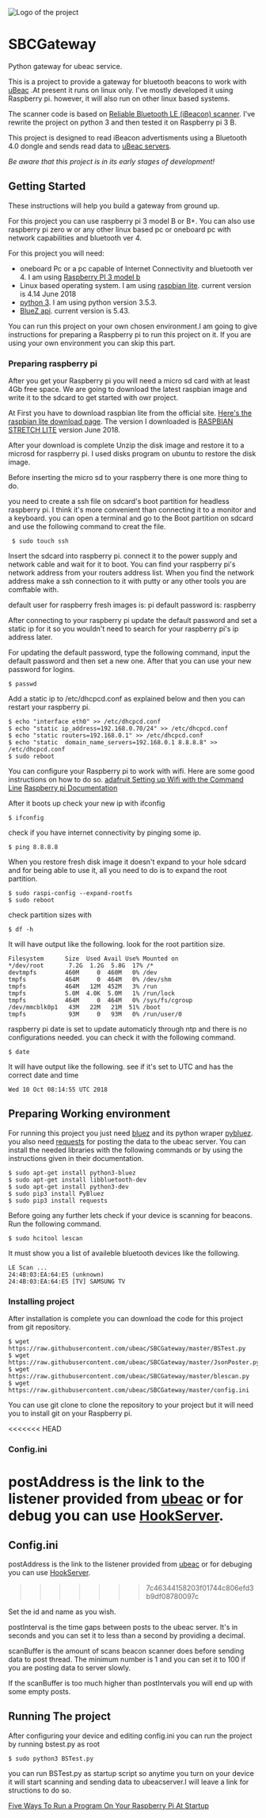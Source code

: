 ![Logo of the project](http://ui.ubeac.io/static/img/logo.svg)

# SBCGateway
Python gateway for ubeac service.

This is a project to provide a gateway for bluetooth beacons to work with [uBeac](http://ui.ubeac.io) .At present it runs on linux only. I've mostly developed it using Raspberry pi. however, it will also run on other linux based systems.

The scanner code is based on [Reliable Bluetooth LE (iBeacon) scanner](https://github.com/ashokgelal/iBeacon-Scanner). I've rewrite the project on python 3 and then tested it on Raspberry pi 3 B.

This project is designed to read iBeacon advertisments using a Bluetooth 4.0 dongle and sends read data to [uBeac servers](http://ui.ubeac.io).

*Be aware that this project is in its early stages of development!*
## Getting Started
These instructions will help you build a gateway from ground up.

For this project you can use raspberry pi 3 model B or B+. You can also use raspberry pi zero w or any other linux based pc or oneboard pc with network capabilities and bluetooth ver 4.

For this project you will need:
* oneboard Pc or a pc capable of Internet Connectivity and bluetooth ver 4. I am using [Raspberry PI 3 model b](https://www.raspberrypi.org/products/)
* Linux based operating system. I am using [raspbian lite](https://www.raspberrypi.org/downloads/raspbian/). current version is 4.14 June 2018
* [python 3](https://www.python.org/). I am using python version 3.5.3.
* [BlueZ api](http://www.bluez.org/). current version is 5.43.

You can run this project on your own chosen environment.I am going to give instructions for preparing a Raspberry pi to run this project on it. If you are using your own environment you can skip this part.

### Preparing raspberry pi
After you get your Raspberry pi you will need a micro sd card with at least 4Gb free space.
We are going to download the latest raspbian image and write it to the sdcard to get started with owr project.

At First you have to download raspbian lite from the official site.
[Here's the raspbian lite download page](https://www.raspberrypi.org/downloads/raspbian/).
The version I downloaded is [RASPBIAN STRETCH LITE](https://downloads.raspberrypi.org/raspbian_lite_latest) version June 2018.

After your download is complete Unzip the disk image and restore it to a microsd for raspberry pi.
I used disks program on ubuntu to restore the disk image.

Before inserting the micro sd to your raspberry there is one more thing to do.

you need to create a ssh file on sdcard's boot partition for headless raspberry pi.
I think it's more convenient than connecting it to a monitor and a keyboard.
you can open a terminal and go to the Boot partition on sdcard and use the following command  to creat the file.
```
 $ sudo touch ssh
```

Insert the sdcard into raspberry pi. connect it to the power supply and network cable and wait for it to boot.
You can find your raspberry pi's network address from your routers address list. When you find the network address make a ssh connection to it with putty or any other tools you are comftable with.

default user for raspberry fresh images is: pi
default password is: raspberry

After connecting to your raspberry pi update the default password and set a static ip for it so you wouldn't need to search for your raspberry pi's ip address later.

For updating the default password, type the following command, input the default password and then set a new one. After that you can use your new password for logins.
```
$ passwd 
```
Add a static ip to /etc/dhcpcd.conf as explained below and then you can restart your raspberry pi.
```
$ echo "interface eth0" >> /etc/dhcpcd.conf 
$ echo "static ip_address=192.168.0.70/24" >> /etc/dhcpcd.conf 
$ echo "static routers=192.168.0.1" >> /etc/dhcpcd.conf
$ echo "static  domain_name_servers=192.168.0.1 8.8.8.8" >> /etc/dhcpcd.conf
$ sudo reboot
```
You can configure your Raspberry pi to work with wifi.
Here are some good instructions on how to do so.
[adafruit Setting up Wifi with the Command Line](https://learn.adafruit.com/adafruits-raspberry-pi-lesson-3-network-setup/setting-up-wifi-with-occidentalis)
[Raspberry pi Documentation](https://www.raspberrypi.org/documentation/configuration/wireless/wireless-cli.md)

After it boots up check your new ip with ifconfig
```
$ ifconfig
```

check if you have internet connectivity by pinging some ip.
```
$ ping 8.8.8.8
```

When you restore fresh disk image it doesn't expand to your hole sdcard and for being able to use it, all you need to do is to expand the root partition.
```
$ sudo raspi-config --expand-rootfs
$ sudo reboot
```

check partition sizes with 
```
$ df -h
```
It will have output like the following. look for the root partition size.
```
Filesystem      Size  Used Avail Use% Mounted on
*/dev/root       7.2G  1.2G  5.8G  17% /*
devtmpfs        460M     0  460M   0% /dev
tmpfs           464M     0  464M   0% /dev/shm
tmpfs           464M   12M  452M   3% /run
tmpfs           5.0M  4.0K  5.0M   1% /run/lock
tmpfs           464M     0  464M   0% /sys/fs/cgroup
/dev/mmcblk0p1   43M   22M   21M  51% /boot
tmpfs            93M     0   93M   0% /run/user/0
```
raspberry pi date is set to update automaticly through ntp and there is no configurations needed. you can check it with the following command.
```
$ date
```
It will have output like the following. see if it's set to UTC and has the correct date and time
```
Wed 10 Oct 08:14:55 UTC 2018
```

## Preparing Working environment

For running this project you just need [bluez](http://www.bluez.org/) and its python wraper [pybluez](https://github.com/pybluez/pybluez). you also need [requests](http://docs.python-requests.org/en/master/) for posting the data to the ubeac server.
You can install the needed libraries with the following commands or by using the instructions given in their documentation.
```
$ sudo apt-get install python3-bluez
$ sudo apt-get install libbluetooth-dev
$ sudo apt-get install python3-dev
$ sudo pip3 install PyBluez
$ sudo pip3 install requests
```
Before going any further lets check if your device is scanning for beacons. Run the following command.
```
$ sudo hcitool lescan
```
It must show you a list of availeble bluetooth devices like the following.
```
LE Scan ...
24:4B:03:EA:64:E5 (unknown)
24:4B:03:EA:64:E5 [TV] SAMSUNG TV
```
### Installing project
After installation is complete you can download the code for this project from git repository.
```
$ wget https://raw.githubusercontent.com/ubeac/SBCGateway/master/BSTest.py
$ wget https://raw.githubusercontent.com/ubeac/SBCGateway/master/JsonPoster.py
$ wget https://raw.githubusercontent.com/ubeac/SBCGateway/master/blescan.py
$ wget https://raw.githubusercontent.com/ubeac/SBCGateway/master/config.ini
```
You can use git clone to clone the repository to your project but it will need you to install git on your Raspberry pi.

<<<<<<< HEAD
### Config.ini
postAddress is the link to the listener provided from [ubeac](http://ui.ubeac.io) or for debug you can use [HookServer](http://hook.ubeac.io).
=======
## Config.ini
postAddress is the link to the listener provided from [ubeac](http://ui.ubeac.io) or for debuging you can use [HookServer](http://hook.ubeac.io).
>>>>>>> 7c46344158203f01744c806efd3b9df08780097c

Set the id and name as you wish.

postInterval is the time gaps between posts to the ubeac server. It's in seconds and you can set it to less than a second by providing a decimal.

scanBuffer is the amount of scans beacon scanner does before sending data to post thread. The minimum number is 1 and you can set it to 100 if you are posting data to server slowly.

If the scanBuffer is too much higher than postIntervals you will end up with some empty posts.

## Running The project

After configuring your device and editing config.ini you can run the project by running bstest.py as root
```
$ sudo python3 BSTest.py
```

you can run BSTest.py as startup script so anytime you turn on your device it will start scanning and sending data to ubeacserver.I will leave a link for structions to do so.

[Five Ways To Run a Program On Your Raspberry Pi At Startup](https://www.dexterindustries.com/howto/run-a-program-on-your-raspberry-pi-at-startup/)
